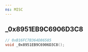 ```yaml
---
ns: MISC
---
```

## _0x8951EB9C6906D3C8

```c
// 0xB16FC7B364D86585
void _0x8951EB9C6906D3C8();
```

